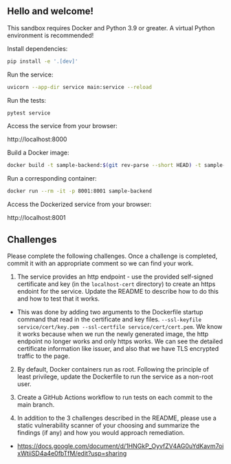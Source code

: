 ## Hello and welcome!

This sandbox requires Docker and Python 3.9 or greater. A virtual Python environment is recommended!

Install dependencies:
```bash
pip install -e '.[dev]'
```
Run the service:
```bash
uvicorn --app-dir service main:service --reload
```
Run the tests:
```bash
pytest service
```
Access the service from your browser:

http://localhost:8000

Build a Docker image:
```bash
docker build -t sample-backend:$(git rev-parse --short HEAD) -t sample-backend:latest .
```
Run a corresponding container:
```bash
docker run --rm -it -p 8001:8001 sample-backend
```
Access the Dockerized service from your browser:

http://localhost:8001

## Challenges

Please complete the following challenges. Once a challenge is completed, commit it with an appropriate comment so we can find your work. 

1. The service provides an http endpoint - use the provided self-signed certificate and key (in the `localhost-cert` directory) to create an https endoint for the service. Update the README to describe how to do this and how to test that it works.
 * This was done by adding two arguments to the Dockerfile startup command that read in the certificate and key files. `--ssl-keyfile service/cert/key.pem --ssl-certfile service/cert/cert.pem`. We know it works because when we run the newly generated image, the http endpoint no longer works and only https works. We can see the detailed certificate information like issuer, and also that we have TLS encrypted traffic to the page.
2. By default, Docker containers run as root. Following the principle of least privilege, update the Dockerfile to run the service as a non-root user. 
3. Create a GitHub Actions workflow to run tests on each commit to the main branch. 

4. In addition to the 3 challenges described in the README, please use a static vulnerability scanner of your choosing and summarize the findings (if any) and how you would approach remediation. 
 * https://docs.google.com/document/d/1HNGkP_OyvfZV4AG0uYdKavm7oixWtiiSD4a4e0fbTfM/edit?usp=sharing
